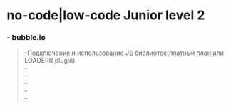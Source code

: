 # no-code|low-code Junior level 2

### - bubble.io
> -Подключение и использование JS библиотек(платный план или LOADERR plugin)<br>
> -<br>
> -<br>
> -<br>
> -<br>
> -<br>

